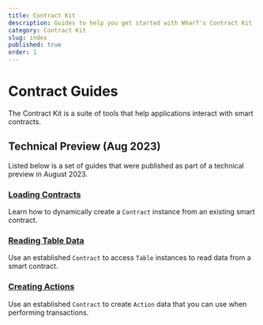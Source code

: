 ```yaml
---
title: Contract Kit
description: Guides to help you get started with Wharf's Contract Kit
category: Contract Kit
slug: index
published: true
order: 1
---
```


# Contract Guides

The Contract Kit is a suite of tools that help applications interact with smart contracts.

## Technical Preview (Aug 2023)

Listed below is a set of guides that were published as part of a technical preview in August 2023.

### [Loading Contracts](/guides/contractkit/loading-contracts)

Learn how to dynamically create a `Contract` instance from an existing smart contract.

### [Reading Table Data](/guides/contractkit/reading-tables)

Use an established `Contract` to access `Table` instances to read data from a smart contract.

### [Creating Actions](/guides/contractkit/creating-actions)

Use an established `Contract` to create `Action` data that you can use when performing transactions.

